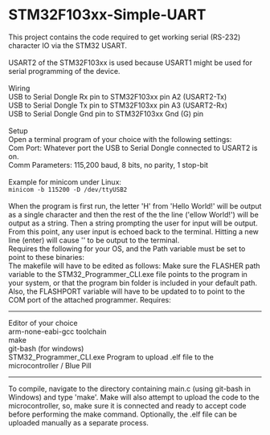 # STM32F103xx-Simple-UART

This project contains the code required to get working serial (RS-232) character IO via the STM32 USART.<br>
<br>
USART2 of the STM32F103xx is used because USART1 might be used for serial programming of the device.<br>
<br>
Wiring<br>
USB to Serial Dongle Rx pin to STM32F103xx pin A2 (USART2-Tx)<br>
USB to Serial Dongle Tx pin to STM32F103xx pin A3 (USART2-Rx)<br>
USB to Serial Dongle Gnd pin to STM32F103xx Gnd (G) pin<br>
<br>
Setup<br>
Open a terminal program of your choice with the following settings:<br>
       Com Port: Whatever port the USB to Serial Dongle connected to USART2 is on.<br>
Comm Parameters: 115,200 baud, 8 bits, no parity, 1 stop-bit<br>
<br>
Example for minicom under Linux:<br>
`minicom -b 115200 -D /dev/ttyUSB2`<br>
<br>
When the program is first run, the letter 'H' from 'Hello World!' will be output as a single character and then the rest of the the line ('ellow World!') will be output as a string. Then a string prompting the user for input will be output. From this point, any user input is echoed back to the terminal. Hitting a new line (enter) will cause '<RETURN>' to be output to the terminal.<br>
Requires the following for your OS, and the Path variable must be set to point to these binaries:<br>
The makefile will have to be edited as follows: Make sure the FLASHER path variable to the STM32_Programmer_CLI.exe file points to the program in your system, or that the program bin folder is included in your default path. Also, the FLASHPORT variable will have to be updated to to point to the COM port of the attached programmer.
Requires:<br>
<hr>
Editor of your choice<br>
arm-none-eabi-gcc toolchain<br>
make<br>
git-bash (for windows)<br>
STM32_Programmer_CLI.exe Program to upload .elf file to the microcontroller / Blue Pill<br>
<hr>
To compile, navigate to the directory containing main.c (using git-bash in Windows) and type 'make'. Make will also attempt to upload the code to the microcontroller, so, make sure it is connected and ready to accept code before performing the make command. Optionally, the .elf file can be uploaded manually as a separate process.
